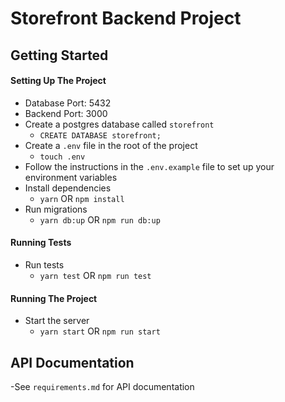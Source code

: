 # Storefront Backend Project

## Getting Started

#### Setting Up The Project
- Database Port: 5432
- Backend Port: 3000
- Create a postgres database called `storefront`
    + `CREATE DATABASE storefront;`
- Create a `.env` file in the root of the project
    + `touch .env`
- Follow the instructions in the `.env.example` file to set up your environment variables
- Install dependencies
    + `yarn` OR `npm install`
- Run migrations
    + `yarn db:up` OR `npm run db:up`

#### Running Tests
- Run tests
    + `yarn test` OR `npm run test`

#### Running The Project
- Start the server
    + `yarn start` OR `npm run start`


## API Documentation

-See `requirements.md` for API documentation
